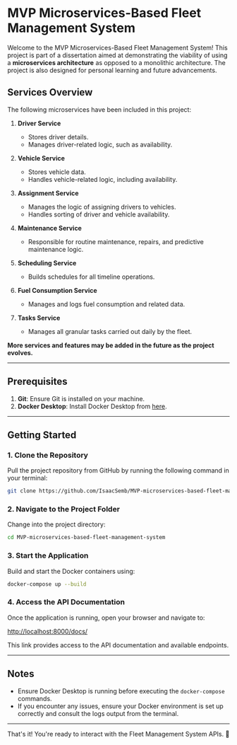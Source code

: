 # MVP Microservices-Based Fleet Management System

Welcome to the MVP Microservices-Based Fleet Management System! This project is part of a dissertation aimed at demonstrating the viability of using a **microservices architecture** as opposed to a monolithic architecture. The project is also designed for personal learning and future advancements.

## Services Overview

The following microservices have been included in this project: 

1. **Driver Service**  
   - Stores driver details.
   - Manages driver-related logic, such as availability.

2. **Vehicle Service**  
   - Stores vehicle data.
   - Handles vehicle-related logic, including availability.

3. **Assignment Service**  
   - Manages the logic of assigning drivers to vehicles.
   - Handles sorting of driver and vehicle availability.

4. **Maintenance Service**  
   - Responsible for routine maintenance, repairs, and predictive maintenance logic.

5. **Scheduling Service**  
   - Builds schedules for all timeline operations.

6. **Fuel Consumption Service**  
   - Manages and logs fuel consumption and related data.

7. **Tasks Service**  
   - Manages all granular tasks carried out daily by the fleet.

**More services and features may be added in the future as the project evolves.**

---

## Prerequisites

1. **Git**: Ensure Git is installed on your machine.
2. **Docker Desktop**: Install Docker Desktop from [here](https://www.docker.com/products/docker-desktop/).

---

## Getting Started

### 1. Clone the Repository

Pull the project repository from GitHub by running the following command in your terminal:

```bash
git clone https://github.com/IsaacSemb/MVP-microservices-based-fleet-management-system.git
```

### 2. Navigate to the Project Folder

Change into the project directory:

```bash
cd MVP-microservices-based-fleet-management-system
```

### 3. Start the Application

Build and start the Docker containers using:

```bash
docker-compose up --build
```

### 4. Access the API Documentation

Once the application is running, open your browser and navigate to:

[http://localhost:8000/docs/](http://localhost:8000/docs/)

This link provides access to the API documentation and available endpoints.

---

## Notes

- Ensure Docker Desktop is running before executing the `docker-compose` commands.
- If you encounter any issues, ensure your Docker environment is set up correctly and consult the logs output from the terminal.

---

That's it! You're ready to interact with the Fleet Management System APIs. 🚀
